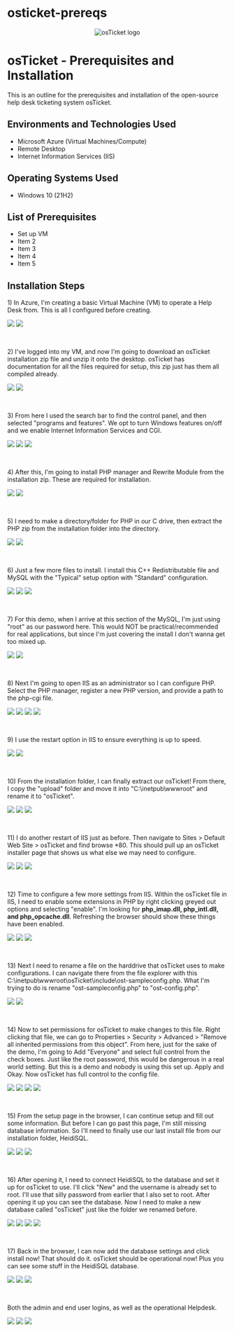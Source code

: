 # osticket-prereqs

<p align="center">
<img src="https://i.imgur.com/Clzj7Xs.png" alt="osTicket logo"/>
</p>

<h1>osTicket - Prerequisites and Installation</h1>
This is an outline for the prerequisites and installation of the open-source help desk ticketing system osTicket.<br />

<h2>Environments and Technologies Used</h2>

- Microsoft Azure (Virtual Machines/Compute)
- Remote Desktop
- Internet Information Services (IIS)

<h2>Operating Systems Used </h2>

- Windows 10</b> (21H2)

<h2>List of Prerequisites</h2>

- Set up VM
- Item 2
- Item 3
- Item 4
- Item 5

<h2>Installation Steps</h2>

<p>
1) In Azure, I'm creating a basic Virtual Machine (VM) to operate a Help Desk from. This is all I configured before creating. 
</p>
<p>
<img src=https://i.imgur.com/jVpWRlC.png/>
  <img src=https://i.imgur.com/wzbkNZl.png/>
</p>
<br />

<p>
2) I've logged into my VM, and now I'm going to download an osTicket installation zip file and unzip it onto the desktop. osTicket has documentation for all the files required for setup, this zip just has them all compiled already.
</p>
<p>
<img src=https://i.imgur.com/6qnobCe.png/>
  <img src=https://i.imgur.com/n9fPIyq.png/>
</p>
<br />

<p>
3) From here I used the search bar to find the control panel, and then selected "programs and features". We opt to turn Windows features on/off and we enable Internet Information Services and CGI. 
</p>
<p>
<img src=https://i.imgur.com/AHXVFqd.png/>
  <img src=https://i.imgur.com/MWINerv.png/>
  <img src=https://i.imgur.com/aEzRLog.png/>
</p>
<br />

<p>
4) After this, I'm going to install PHP manager and Rewrite Module from the installation zip. These are required for installation. 
</p>
<p>
<img src=https://i.imgur.com/prqELE7.png/>
  <img src=https://i.imgur.com/3OAa7Q9.png/>
</p>
<br />

<p>
5) I need to make a directory/folder for PHP in our C drive, then extract the PHP zip from the installation folder into the directory.
</p>
<p>
<img src=https://i.imgur.com/l7YeoXq.png/>
  <img src=https://i.imgur.com/6D5uHKS.png/>
</p>
<br />

<p>
6) Just a few more files to install. I install this C++ Redistributable file and MySQL with the "Typical" setup option with "Standard" configuration.
</p>
<p>
<img src=https://i.imgur.com/2bXQNvH.png/>
  <img src=https://i.imgur.com/oq0E49W.png/>
  <img src=https://i.imgur.com/3QZPBeq.png/>
</p>
<br />

<p>
7) For this demo, when I arrive at this section of the MySQL, I'm just using "root" as our password here. This would NOT be practical/recommended for real applications, but since I'm just covering the install I don't wanna get too mixed up. 
</p>
<p>
<img src=https://i.imgur.com/garkODX.png/>
  <img src=https://i.imgur.com/C1cERCR.png>
</p>
<br />

<p>
8) Next I'm going to open IIS as an administrator so I can configure PHP. Select the PHP manager, register a new PHP version, and provide a path to the php-cgi file. 
</p>
<p>
<img src=https://i.imgur.com/dWh2vuJ.png/>
  <img src=https://i.imgur.com/YBf7vZj.png/>
  <img src=https://i.imgur.com/fBVKYTY.png/>
  <img src=https://i.imgur.com/dwPR9Jd.png/>
</p>
<br />

<p>
9) I use the restart option in IIS to ensure everything is up to speed.
</p>
<p>
<img src=https://i.imgur.com/6BBJ2g9.png/>
  <img src=https://i.imgur.com/pVvfcxD.png/>
</p>
<br />

<p>
10) From the installation folder, I can finally extract our osTicket! From there, I copy the "upload" folder and move it into "C:\inetpub\wwwroot" and rename it to "osTicket".
</p>
<p>
<img src=https://i.imgur.com/vzvxYu3.png/>
  <img src=https://i.imgur.com/ALebDsl.png/>
  <img src=https://i.imgur.com/s4jPAUn.png/>
</p>
<br />

<p>
11) I do another restart of IIS just as before. Then navigate to Sites > Default Web Site > osTicket and find browse *80. This should pull up an osTicket installer page that shows us what else we may need to configure. 
</p>
<p>
  <img src=https://i.imgur.com/JjphPUu.png/>
  <img src=https://i.imgur.com/Z7xs7nN.png/>
  <img src=https://i.imgur.com/z5MqsAG.png/>
</p>
<br />

<p>
12) Time to configure a few more settings from IIS. Within the osTicket file in IIS, I need to enable some extensions in PHP by right clicking greyed out options and selecting "enable". I'm looking for <b>php_imap.dll, php_intl.dll, and php_opcache.dll</b>. Refreshing the browser should show these things have been enabled.
</p>
<p>
<img src=https://i.imgur.com/eOcQRtK.png/>
  <img src=https://i.imgur.com/qyNCZ19.png/>
  <img src=https://i.imgur.com/FXYWkxv.png/>
</p>
<br />

<p>
13) Next I need to rename a file on the harddrive that osTicket uses to make configurations. I can navigate there from the file explorer with this C:\inetpub\wwwroot\osTicket\include\ost-sampleconfig.php. What I'm trying to do is rename "ost-sampleconfig.php" to "ost-config.php".
</p>
<p>
<img src=https://i.imgur.com/7LiAERG.png/>
  <img src=https://i.imgur.com/vAE1Gz5.png/>
</p>
<br />

<p>
14) Now to set permissions for osTicket to make changes to this file. Right clicking that file, we can go to Properties > Security > Advanced > "Remove all inherited permissions from this object". From here, just for the sake of the demo, I'm going to Add "Everyone" and select full control from the check boxes. Just like the root password, this would be dangerous in a real world setting. But this is a demo and nobody is using this set up. Apply and Okay. Now osTicket has full control to the config file. 
</p>
<p>
<img src=https://i.imgur.com/hfWdsie.png/>
  <img src=https://i.imgur.com/mPZalRG.png/>
  <img src=https://i.imgur.com/wOZSFMh.png/>
  <img src=https://i.imgur.com/B1Qkd6m.png/>
</p>
<br />

<p>
15) From the setup page in the browser, I can continue setup and fill out some information. But before I can go past this page, I'm still missing database information. So I'll need to finally use our last install file from our installation folder, HeidiSQL.
</p>
<p>
<img src=https://i.imgur.com/whUBbnK.png/>
  <img src=https://i.imgur.com/uysnFRs.png/>
  <img src=https://i.imgur.com/pe6zC6A.png/>
</p>
<br />

<p>
16) After opening it, I need to connect HeidiSQL to the database and set it up for osTicket to use. I'll click "New" and the username is already set to root. I'll use that silly password from earlier that I also set to root. After opening it up you can see the database. Now I need to make a new database called "osTicket" just like the folder we renamed before. 
</p>
<p>
<img src=https://i.imgur.com/lhd5EGv.png/>
  <img src=https://i.imgur.com/8DCfxGE.png/>
  <img src=https://i.imgur.com/FTd1VDC.png/>
  <img src=https://i.imgur.com/h9fS5Jv.png/>
</p>
<br />

<p>
17) Back in the browser, I can now add the database settings and click install now! That should do it. osTicket should be operational now! Plus you can see some stuff in the HeidiSQL database. 
</p>
<p>
<img src=https://i.imgur.com/ZwFPUQk.png/>
  <img src=https://i.imgur.com/YWysw04.png/>
  <img src=https://i.imgur.com/fi0hAkX.png/>
</p>
<br />

<p>
Both the admin and end user logins, as well as the operational Helpdesk.
</p>
<p>
<img src=https://i.imgur.com/5LL8aFP.png/>
  <img src=https://i.imgur.com/YLKTwV9.png/>
  <img src=https://i.imgur.com/9jRxLIT.png/>
</p>
<br />
